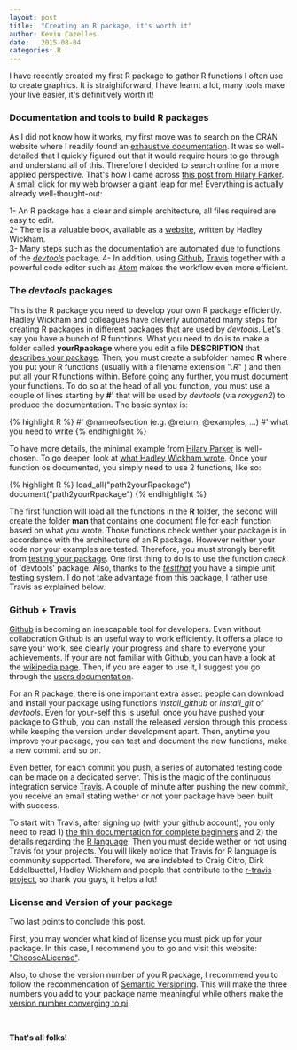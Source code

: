 ```yaml
---
layout: post
title:  "Creating an R package, it's worth it"
author: Kevin Cazelles
date:   2015-08-04
categories: R
---
```



I have recently created my first R package to gather R functions I often use to create graphics.
It is straightforward, I have learnt a lot, many tools make your live easier, it's definitively worth it!


### Documentation and tools to build R packages ###

As I did not know how it works, my first move was to search on the CRAN website where I readily found an [exhaustive documentation](https://cran.r-project.org/doc/manuals/r-release/R-exts.html).
It was so well-detailed that I quickly figured out that it would require hours to go through and understand all of this.
Therefore I decided to search online for a more applied perspective. That's how I came across [this post from Hilary Parker](http://hilaryparker.com/2014/04/29/writing-an-r-package-from-scratch/).
A small click for my web browser a giant leap for me!
Everything is actually already well-thought-out:

1- An R package has a clear and simple architecture, all files required are easy to edit.  
2- There is a valuable book, available as a [website](http://r-pkgs.had.co.nz), written by Hadley Wickham.  
3- Many steps such as the documentation are automated due to functions of the [*devtools*](https://cran.r-project.org/web/packages/devtools/index.html) package.
4- In addition, using [Github](https://github.com), [Travis](https://travis-ci.org) together with a powerful code editor such as [Atom](https://atom.io) makes the workflow even more efficient.


### The *devtools* packages ###

This is the R package you need to develop your own R package efficiently.
Hadley Wickham and colleagues have cleverly automated many steps for creating R packages in different packages that are used by *devtools*.
Let's say you have a bunch of R functions. What you need to do is to make a folder called **yourRpackage** where you edit a file **DESCRIPTION** that [describes your package](http://r-pkgs.had.co.nz/description.html).
Then, you must create a subfolder named **R** where you put your R functions (usually with a filename extension "*.R*" ) and then put all your R functions within.
Before going any further, you must document your functions.
To do so at the head of all you function, you must use a couple of lines starting by **#'** that will be used by *devtools* (via *roxygen2*) to produce the documentation. The basic syntax is:

{% highlight R %}
#' @nameofsection  (e.g. @return, @examples, ...)
#' what you need to write
{% endhighlight %}


To have more details, the minimal example from [Hilary Parker](http://hilaryparker.com/2014/04/29/writing-an-r-package-from-scratch/) is well-chosen. To go deeper, look at [what Hadley Wickham wrote](http://r-pkgs.had.co.nz/man.html). Once your function os documented, you simply need to use 2 functions, like so:

{% highlight R %}
load_all("path2yourRpackage")   
document("path2yourRpackage")
{% endhighlight %}

The first function will load all the functions in the **R** folder, the second will create the folder **man** that contains one document file for each function based on what you wrote.
Those functions check wether your package is in accordance with the architecture of an R package. However neither your code nor your examples are tested.
Therefore, you must strongly benefit from [testing your package](http://r-pkgs.had.co.nz/check.html).
One first thing to do is to use the function *check* of 'devtools' package.
Also, thanks to the [*testthat*](https://cran.r-project.org/web/packages/testthat/index.html) you have a simple unit testing system.
I do not take advantage from this package, I rather use Travis as explained below.


### Github + Travis ###

[Github](https://github.com) is becoming an inescapable tool for developers. Even without collaboration Github is an useful way to work efficiently.
It offers a place to save your work, see clearly your progress and share to everyone your achievements.
If your are not familiar with Github, you can have a look at the [wikipedia page](https://en.wikipedia.org/wiki/GitHub). Then, if you are eager to use it, I suggest you go through the [users documentation](https://en.wikipedia.org/wiki/GitHub).

For an R package, there is one important extra asset: people can download and install your package using functions *install_github* or *install_git* of *devtools*. Even for your-self this is useful: once you have pushed your package to Github, you can install the released version through this process while keeping the version under development apart. Then, anytime you improve your package, you can test and document the new functions, make a new commit and so on.

Even better, for each commit you push, a series of automated testing code can be made on a dedicated server. This is the magic of the continuous integration service [Travis](https://travis-ci.org). A couple of minute after pushing the new commit, you receive an email stating wether or not your package have been built with success.

To start with Travis, after signing up (with your github account), you only need to read 1) [the thin documentation for complete beginners](http://docs.travis-ci.com/user/for-beginners) and 2) the details regarding the [R language](http://docs.travis-ci.com/user/languages/r/). Then you must decide wether or not using Travis for your projects.
You will likely notice that Travis for R language is community supported. Therefore, we are indebted to Craig Citro, Dirk Eddelbuettel, Hadley Wickham and people that contribute to the [r-travis project](https://github.com/craigcitro/r-travis), so thank you guys, it helps a lot!


### License and Version of your package ###

Two last points to conclude this post.

First, you may wonder what kind of license you must pick up for your package. In this case, I recommend you to go and visit this website: ["ChooseALicense"](http://choosealicense.com).

Also, to chose the version number of you R package, I recommend you to follow the recommendation of [Semantic Versioning](http://semver.org). This will make the three numbers you add to your package name meaningful while others make the [version number converging to pi](https://en.wikipedia.org/wiki/TeX).

<br/>


**That's all folks!**

<br/>
